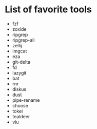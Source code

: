 # List of favorite tools
* fzf
* zoxide
* ripgrep
* ripgrep-all
* zellij
* imgcat
* eza
* git-delta
* fd
* lazygit
* bat
* rnr
* diskus
* dust
* pipe-rename
* choose 
* tokei
* tealdeer
* viu
